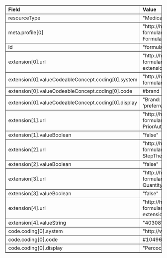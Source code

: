 <table border="1"><tr><td><b>Field</b></td><td><b>Value</b></td></tr>
<tr><td>resourceType</td><td>
"MedicationKnowledge"
</td></tr>
<tr><td>meta.profile[0]</td><td>"http://hl7.org/fhir/us/davinci-drug-formulary/StructureDefinition/usdf-FormularyDrug"</td></tr>
<tr><td>id</td><td>
"formularydrugV1002"
</td></tr>
<tr><td>extension[0].url</td><td>
"http://hl7.org/fhir/us/davinci-drug-formulary/StructureDefinition/usdf-DrugTierID-extension"
</td></tr>
<tr><td>extension[0].valueCodeableConcept.coding[0].system</td><td>
"http://hl7.org/fhir/us/davinci-drug-formulary/CodeSystem/usdf-DrugTierCS"
</td></tr>
<tr><td>extension[0].valueCodeableConcept.coding[0].code</td><td>
#brand
</td></tr>
<tr><td>extension[0].valueCodeableConcept.coding[0].display</td><td>
"Brand: Brand name drugs that cost more than ‘preferred brand’ drugs."
</td></tr>
<tr><td>extension[1].url</td><td>
"http://hl7.org/fhir/us/davinci-drug-formulary/StructureDefinition/usdf-PriorAuthorization-extension"
</td></tr>
<tr><td>extension[1].valueBoolean</td><td>
"false"
</td></tr>
<tr><td>extension[2].url</td><td>
"http://hl7.org/fhir/us/davinci-drug-formulary/StructureDefinition/usdf-StepTherapyLimit-extension"
</td></tr>
<tr><td>extension[2].valueBoolean</td><td>
"false"
</td></tr>
<tr><td>extension[3].url</td><td>
"http://hl7.org/fhir/us/davinci-drug-formulary/StructureDefinition/usdf-QuantityLimit-extension"
</td></tr>
<tr><td>extension[3].valueBoolean</td><td>
"false"
</td></tr>
<tr><td>extension[4].url</td><td>
"http://hl7.org/fhir/us/davinci-drug-formulary/StructureDefinition/usdf-PlanID-extension"
</td></tr>
<tr><td>extension[4].valueString</td><td>
"40308VA0240008"
</td></tr>
<tr><td>code.coding[0].system</td><td>
"http://www.nlm.nih.gov/research/umls/rxnorm"
</td></tr>
<tr><td>code.coding[0].code</td><td>
#1049640
</td></tr>
<tr><td>code.coding[0].display</td><td>
"Percocet 5 MG / 325 MG Oral Tablet"
</td></tr>
</table>
